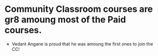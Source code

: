 # Community Classroom courses are gr8 amoung most of the Paid courses.
- Vedant Angane is proud that he was amoung the first ones to join the CC!

